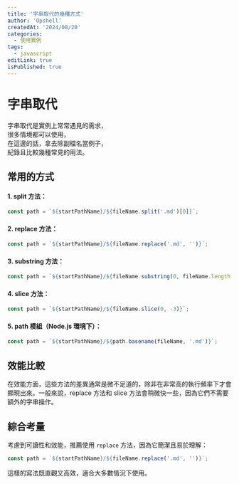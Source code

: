 ```yaml
---
title: '字串取代的幾種方式'
author: 'Opshell'
createdAt: '2024/08/20'
categories:
  - 使用實例
tags:
  - javascript
editLink: true
isPublished: true
---
```


# 字串取代
字串取代是實例上常常遇見的需求，<br />
很多情境都可以使用，<br />
在這邊的話，拿去除副檔名當例子，<br />
紀錄且比較幾種常見的用法。

## 常用的方式

#### 1. split 方法：
```javascript
const path = `${startPathName}/${fileName.split('.md')[0]}`;
```

#### 2. replace 方法：
```javascript
const path = `${startPathName}/${fileName.replace('.md', '')}`;
```

#### 3. substring 方法：
```javascript
const path = `${startPathName}/${fileName.substring(0, fileName.length - 3)}`;
```

#### 4. slice 方法：
```javascript
const path = `${startPathName}/${fileName.slice(0, -3)}`;
```

#### 5. path 模組（Node.js 環境下）：
```javascript
const path = `${startPathName}/${path.basename(fileName, '.md')}`;
```

## 效能比較
在效能方面，這些方法的差異通常是微不足道的，除非在非常高的執行頻率下才會顯現出來。一般來說，replace 方法和 slice 方法會稍微快一些，因為它們不需要額外的字串操作。

## 綜合考量
考慮到可讀性和效能，推薦使用 `replace` 方法，因為它簡潔且易於理解：
```javascript
const path = `${startPathName}/${fileName.replace('.md', '')}`;
```
這樣的寫法既直觀又高效，適合大多數情況下使用。
